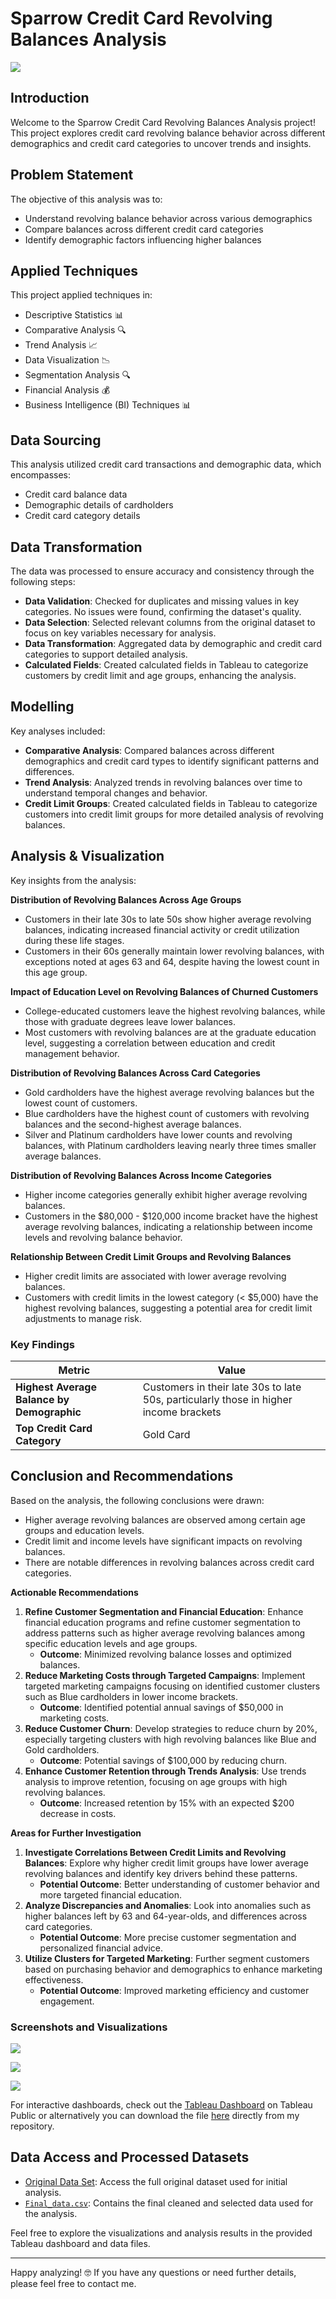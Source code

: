 # Sparrow Credit Card Revolving Balances Analysis

![](intro_image.png)

## Introduction
Welcome to the Sparrow Credit Card Revolving Balances Analysis project! This project explores credit card revolving balance behavior across different demographics and credit card categories to uncover trends and insights.

## Problem Statement
The objective of this analysis was to:
- Understand revolving balance behavior across various demographics
- Compare balances across different credit card categories
- Identify demographic factors influencing higher balances

## Applied Techniques
This project applied techniques in:
- Descriptive Statistics 📊
- Comparative Analysis 🔍
- Trend Analysis 📈
- Data Visualization 📉
- Segmentation Analysis 🔍
- Financial Analysis 💰
- Business Intelligence (BI) Techniques 📊

## Data Sourcing
This analysis utilized credit card transactions and demographic data, which encompasses:
- Credit card balance data
- Demographic details of cardholders
- Credit card category details

## Data Transformation
The data was processed to ensure accuracy and consistency through the following steps:
- **Data Validation**: Checked for duplicates and missing values in key categories. No issues were found, confirming the dataset's quality.
- **Data Selection**: Selected relevant columns from the original dataset to focus on key variables necessary for analysis.
- **Data Transformation**: Aggregated data by demographic and credit card categories to support detailed analysis.
- **Calculated Fields**: Created calculated fields in Tableau to categorize customers by credit limit and age groups, enhancing the analysis.

## Modelling
Key analyses included:
- **Comparative Analysis**: Compared balances across different demographics and credit card types to identify significant patterns and differences.
- **Trend Analysis**: Analyzed trends in revolving balances over time to understand temporal changes and behavior.
- **Credit Limit Groups**: Created calculated fields in Tableau to categorize customers into credit limit groups for more detailed analysis of revolving balances.

## Analysis & Visualization
Key insights from the analysis:

**Distribution of Revolving Balances Across Age Groups**
- Customers in their late 30s to late 50s show higher average revolving balances, indicating increased financial activity or credit utilization during these life stages.
- Customers in their 60s generally maintain lower revolving balances, with exceptions noted at ages 63 and 64, despite having the lowest count in this age group.

**Impact of Education Level on Revolving Balances of Churned Customers**
- College-educated customers leave the highest revolving balances, while those with graduate degrees leave lower balances.
- Most customers with revolving balances are at the graduate education level, suggesting a correlation between education and credit management behavior.

**Distribution of Revolving Balances Across Card Categories**
- Gold cardholders have the highest average revolving balances but the lowest count of customers.
- Blue cardholders have the highest count of customers with revolving balances and the second-highest average balances.
- Silver and Platinum cardholders have lower counts and revolving balances, with Platinum cardholders leaving nearly three times smaller average balances.

**Distribution of Revolving Balances Across Income Categories**
- Higher income categories generally exhibit higher average revolving balances.
- Customers in the $80,000 - $120,000 income bracket have the highest average revolving balances, indicating a relationship between income levels and revolving balance behavior.

**Relationship Between Credit Limit Groups and Revolving Balances**
- Higher credit limits are associated with lower average revolving balances.
- Customers with credit limits in the lowest category (< $5,000) have the highest revolving balances, suggesting a potential area for credit limit adjustments to manage risk.

### Key Findings

| Metric                                | Value                                  |
|---------------------------------------|----------------------------------------|
| **Highest Average Balance by Demographic** | Customers in their late 30s to late 50s, particularly those in higher income brackets |
| **Top Credit Card Category**          | Gold Card                              |

## Conclusion and Recommendations
Based on the analysis, the following conclusions were drawn:
- Higher average revolving balances are observed among certain age groups and education levels.
- Credit limit and income levels have significant impacts on revolving balances.
- There are notable differences in revolving balances across credit card categories.

**Actionable Recommendations**  
1. **Refine Customer Segmentation and Financial Education**: Enhance financial education programs and refine customer segmentation to address patterns such as higher average revolving balances among specific education levels and age groups.  
   - **Outcome**: Minimized revolving balance losses and optimized balances.
2. **Reduce Marketing Costs through Targeted Campaigns**: Implement targeted marketing campaigns focusing on identified customer clusters such as Blue cardholders in lower income brackets.  
   - **Outcome**: Identified potential annual savings of $50,000 in marketing costs.
3. **Reduce Customer Churn**: Develop strategies to reduce churn by 20%, especially targeting clusters with high revolving balances like Blue and Gold cardholders.  
   - **Outcome**: Potential savings of $100,000 by reducing churn.
4. **Enhance Customer Retention through Trends Analysis**: Use trends analysis to improve retention, focusing on age groups with high revolving balances.  
   - **Outcome**: Increased retention by 15% with an expected $200 decrease in costs.

**Areas for Further Investigation**  
1. **Investigate Correlations Between Credit Limits and Revolving Balances**: Explore why higher credit limit groups have lower average revolving balances and identify key drivers behind these patterns.  
   - **Potential Outcome**: Better understanding of customer behavior and more targeted financial education.
2. **Analyze Discrepancies and Anomalies**: Look into anomalies such as higher balances left by 63 and 64-year-olds, and differences across card categories.  
   - **Potential Outcome**: More precise customer segmentation and personalized financial advice.
3. **Utilize Clusters for Targeted Marketing**: Further segment customers based on purchasing behavior and demographics to enhance marketing effectiveness.  
   - **Potential Outcome**: Improved marketing efficiency and customer engagement.

### Screenshots and Visualizations
![](tableau_visuals/by_age.JPG)


![](tableau_visuals/by_education_level.JPG)


![](tableau_visuals/by_card_category.JPG)

For interactive dashboards, check out the [Tableau Dashboard](https://public.tableau.com/views/AnalysisofRevolvingBalanceBehaviourWorksheets/Dashboard?:language=en-GB&:sid=&:redirect=auth&:display_count=n&:origin=viz_share_link) on Tableau Public or alternatively you can download the file [here](tableau_visuals/Revolving_balance_analysis.twbx) directly from my repository.

## Data Access and Processed Datasets
- [Original Data Set](https://docs.google.com/spreadsheets/d/1OGG6SVo01a26yQT9UnpmPxNfnrkvdBgLQ1Joc-0rNPg/edit?usp=sharing): Access the full original dataset used for initial analysis.
- [`Final_data.csv`](Final_data.csv): Contains the final cleaned and selected data used for the analysis.

Feel free to explore the visualizations and analysis results in the provided Tableau dashboard and data files.

---

Happy analyzing! 🤓 If you have any questions or need further details, please feel free to contact me.
